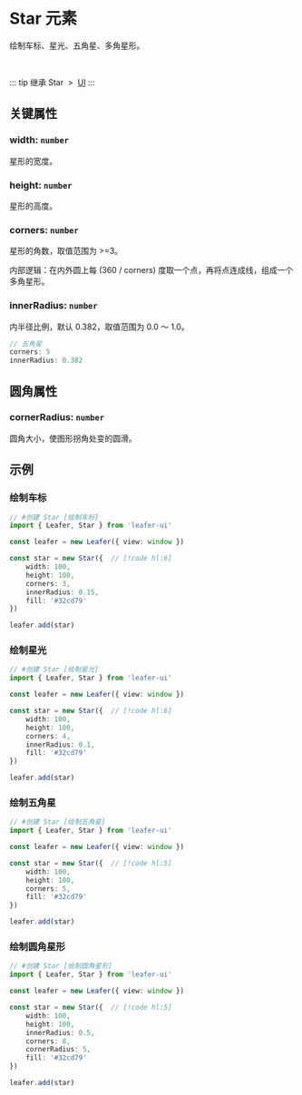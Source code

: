 <script setup>
import Case from '/component/Case.vue'
</script>

# Star 元素

绘制车标、星光、五角星、多角星形。

<case name="Star" editor=false></case>

<br/>

::: tip 继承
Star &nbsp;>&nbsp; [UI](./UI.md)
:::

## 关键属性

### width: `number`

星形的宽度。

### height: `number`

星形的高度。

### corners: `number`

星形的角数，取值范围为 >=3。

内部逻辑：在内外圆上每 (360 / corners) 度取一个点，再将点连成线，组成一个多角星形。

### innerRadius: `number`

内半径比例，默认 0.382，取值范围为 0.0 ～ 1.0。

```ts
// 五角星
corners: 5
innerRadius: 0.382
```

## 圆角属性

### cornerRadius: `number`

圆角大小，使图形拐角处变的圆滑。

<!-- ## 继承元素

### [UI](./UI.md) -->

<!-- ## API

### [Star](/api/classes/Star.md) -->

## 示例

<case name="Star" index=0 editor=false></case>

### 绘制车标

```ts
// #创建 Star [绘制车标]
import { Leafer, Star } from 'leafer-ui'

const leafer = new Leafer({ view: window })

const star = new Star({  // [!code hl:6]
    width: 100,
    height: 100,
    corners: 3,
    innerRadius: 0.15,
    fill: '#32cd79'
})

leafer.add(star)
```

<case name="Star" index=1 editor=false></case>

### 绘制星光

```ts
// #创建 Star [绘制星光]
import { Leafer, Star } from 'leafer-ui'

const leafer = new Leafer({ view: window })

const star = new Star({  // [!code hl:6]
    width: 100,
    height: 100,
    corners: 4,
    innerRadius: 0.1,
    fill: '#32cd79'
})

leafer.add(star)
```

<case name="Star" index=2 editor=false></case>

### 绘制五角星

```ts
// #创建 Star [绘制五角星]
import { Leafer, Star } from 'leafer-ui'

const leafer = new Leafer({ view: window })

const star = new Star({  // [!code hl:5]
    width: 100,
    height: 100,
    corners: 5,
    fill: '#32cd79'
})

leafer.add(star)
```

<case name="Star" index=5 editor=false></case>

### 绘制圆角星形

```ts
// #创建 Star [绘制圆角星形]
import { Leafer, Star } from 'leafer-ui'

const leafer = new Leafer({ view: window })

const star = new Star({  // [!code hl:5]
    width: 100,
    height: 100,
    innerRadius: 0.5,
    corners: 8,
    cornerRadius: 5,
    fill: '#32cd79'
})

leafer.add(star)
```
